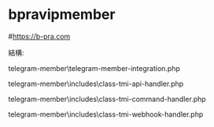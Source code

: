 # bpravipmember
#https://b-pra.com

結構:

telegram-member\telegram-member-integration.php

telegram-member\includes\class-tmi-api-handler.php

telegram-member\includes\class-tmi-command-handler.php

telegram-member\includes\class-tmi-webhook-handler.php
